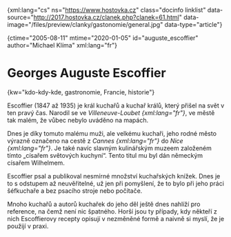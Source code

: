 
{xml:lang="cs" ns="https://www.hostovka.cz" class="docinfo linklist" data-source="http://2017.hostovka.cz/clanek.php?clanek=61.html" data-image="/files/preview/clanky/gastonomie/general.jpg" data-type="article"}

{ctime="2005-08-11" mtime="2020-01-05" id="auguste_escoffier" author="Michael Klíma" xml:lang="fr"}

# Georges Auguste Escoffier

{kw="kdo-kdy-kde, gastronomie, Francie, historie"}

Escoffier (1847 až 1935) je král kuchařů a kuchař králů, který přišel na svět v ten pravý čas. Narodil se ve _Villeneuve-Loubet {xml:lang="fr"}_, ve městě tak malém, že vůbec nebylo uváděno na mapách.

Dnes je díky tomuto malému muži, ale velkému kuchaři, jeho rodné město výrazně označeno na cestě z _Cannes {xml:lang="fr"}_ do _Nice {xml:lang="fr"}_. Je také navíc slavným kulinářským muzeem založeném tímto „císařem světových kuchyní“. Tento titul mu byl dán německým císařem Wilhelmem.

Escoffier psal a publikoval nesmírné množství kuchařských knížek. Dnes je to s odstupem až neuvěřitelné, už jen při pomyšlení, že to bylo při jeho práci šéfkuchaře a bez psacího stroje nebo počítače.

Mnoho kuchařů a autorů kuchařek do jeho děl ještě dnes nahlíží pro reference, na čemž není nic špatného. Horší jsou ty případy, kdy někteří z nich Escoffierovy recepty opisují v nezměněné formě a naivně si myslí, že je použijí v praxi.

